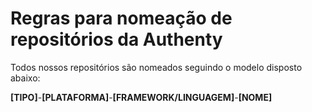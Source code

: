 # Regras para nomeação de repositórios da Authenty

Todos nossos repositórios são nomeados seguindo o modelo disposto abaixo:

**[TIPO]**-**[PLATAFORMA]**-**[FRAMEWORK/LINGUAGEM]**-**[NOME]**
